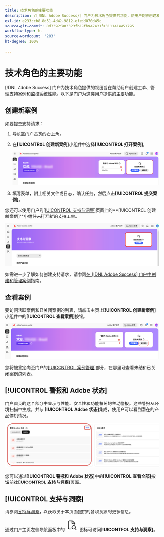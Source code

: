 ```yaml
---
title: 技术角色的主要功能
description: /[!DNL Adobe Success/] 门户为技术角色提供的功能，使用户能够创建和管理支持案例、监控系统性能，并跟踪与安全性和功能相关的警报。
exl-id: e233ccb8-8d51-4d42-9812-efedd070d45c
source-git-commit: 0d7392f983323fb18fb9e7e21fa3111e1ee51795
workflow-type: ht
source-wordcount: '283'
ht-degree: 100%

---
```


# 技术角色的主要功能

[!DNL Adobe Success] 门户为技术角色提供的视图旨在帮助用户创建工单、管理支持案例和监控系统性能。以下是门户为这类用户提供的主要功能。

## 创建新案例

如要提交支持请求：

1. 导航至门户首页的右上角。
1. 在&#x200B;**[!UICONTROL 创建新案例]**&#x200B;小组件中选择&#x200B;**[!UICONTROL 打开案例]**。

   ![create-a-new-case](/help/adobe-success-portal/assets/technical-persona-create-case.png)

1. 填写表单，附上相关文件或日志，确认任务，然后点击&#x200B;**[!UICONTROL 提交案例]**。

您还可以使用门户的[[!UICONTROL 支持与洞察]](/help/adobe-success-portal/technical-persona/support-and-insights/support-and-insights-overview.md)页面上的&#x200B;**[!UICONTROL 创建新案例]**小组件来打开新的支持工单。


![create-case-from-support-and-insights-tab](/help/adobe-success-portal/assets/create-case-from-support-and-insights.png)

如需进一步了解如何创建支持请求，请参阅[在  [!DNL Adobe Success] 门户中创建和管理案例](/help/adobe-success-portal/technical-persona/support-and-insights/create-and-manage-cases-in-the-adobe-success-portal.md)指南。

## 查看案例

要访问活跃案例和已关闭案例的列表，请点击主页上&#x200B;**[!UICONTROL 创建新案例]**&#x200B;小组件中的&#x200B;**[!UICONTROL 查看案例]**&#x200B;按钮。

![view-and-manage-existing-cases](/help/adobe-success-portal/assets/technical-persona-view-cases.png)

您将被重定向至门户的[[!UICONTROL 案例管理]](/help/adobe-success-portal/technical-persona/support-and-insights/support-and-insights-overview.md#case-management)部分，在那里可查看未结和已关闭案例的列表。

## [!UICONTROL 警报和 Adobe 状态]

门户首页的这个部分中显示与性能、安全性和功能相关的主动警报。这些警报从环境扫描中生成，并与 **[!UICONTROL Adobe 状态]**&#x200B;集成，使用户可以看到潜在的产品停机情况。

![alerts-and-adobe-status](/help/adobe-success-portal/assets/alerts-and-adobe-status.png)

您可以通过&#x200B;**[!UICONTROL 警报和 Adobe 状态]**&#x200B;中的&#x200B;**[!UICONTROL 查看全部]**&#x200B;按钮前往&#x200B;**[!UICONTROL 支持与洞察]**&#x200B;页面。

## [!UICONTROL 支持与洞察]

请参阅[支持与洞察](/help/adobe-success-portal/technical-persona/support-and-insights/support-and-insights-overview.md)，以获取关于本页面提供的各项资源的更多信息。

通过门户主页左侧导航面板中的 ![support-and-insights-icon](/help/adobe-success-portal/assets/support-and-insight-icon.png) 图标可访问&#x200B;**[!UICONTROL 支持与洞察]**。
